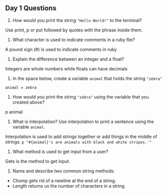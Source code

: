 ## Day 1 Questions

1. How would you print the string `"Hello World!"` to the terminal?

  Use print, p or put followed by quotes with the phrase inside them.

1. What character is used to indicate comments in a ruby file?

  A pound sign (#) is used to indicate comments in ruby

1. Explain the difference between an integer and a float?

  Integers are whole numbers while floats can have decimals

1. In the space below, create a variable `animal` that holds the string `"zebra"`

  `animal = zebra`

1. How would you print the string `"zebra"` using the variable that you created above?

  p animal  

1. What is interpolation? Use interpolation to print a sentence using the variable `animal`.

  Interpolation is used to add strings together or add things in the middle of strings.
  `p "#{animal}'s are animals with black and white stripes.'"`

1. What method is used to get input from a user?

  Gets is the method to get input.

1. Name and describe two common string methods:

  - Chomp gets rid of a newline at the end of a string.
  - Length returns us the number of characters in a string.
